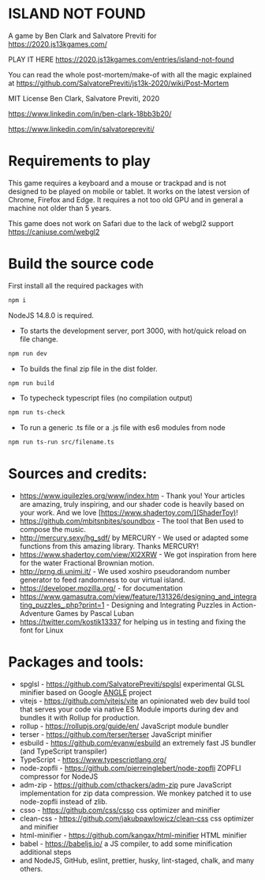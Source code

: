 # ISLAND NOT FOUND

A game by Ben Clark and Salvatore Previti for https://2020.js13kgames.com/

PLAY IT HERE https://2020.js13kgames.com/entries/island-not-found

You can read the whole post-mortem/make-of with all the magic explained at https://github.com/SalvatorePreviti/js13k-2020/wiki/Post-Mortem

MIT License
Ben Clark, Salvatore Previti, 2020

https://www.linkedin.com/in/ben-clark-18bb3b20/

https://www.linkedin.com/in/salvatorepreviti/

# Requirements to play

This game requires a keyboard and a mouse or trackpad and is not designed to be played on mobile or tablet.
It works on the latest version of Chrome, Firefox and Edge.
It requires a not too old GPU and in general a machine not older than 5 years.

This game does not work on Safari due to the lack of webgl2 support https://caniuse.com/webgl2

# Build the source code

First install all the required packages with

```sh
npm i
```

NodeJS 14.8.0 is required.

- To starts the development server, port 3000, with hot/quick reload on file change.

```sh
npm run dev
```

- To builds the final zip file in the dist folder.

```sh
npm run build
```

- To typecheck typescript files (no compilation output)

```sh
npm run ts-check
```

- To run a generic .ts file or a .js file with es6 modules from node

```sh
npm run ts-run src/filename.ts
```

# Sources and credits:

- https://www.iquilezles.org/www/index.htm - Thank you! Your articles are amazing, truly inspiring, and our shader code is heavily based on your work. And we love [https://www.shadertoy.com/](ShaderToy)!
- https://github.com/mbitsnbites/soundbox - The tool that Ben used to compose the music.
- http://mercury.sexy/hg_sdf/ by MERCURY - We used or adapted some functions from this amazing library. Thanks MERCURY!
- https://www.shadertoy.com/view/Xl2XRW - We got inspiration from here for the water Fractional Brownian motion.
- http://prng.di.unimi.it/ - We used xoshiro pseudorandom number generator to feed randomness to our virtual island.
- https://developer.mozilla.org/ - for documentation
- https://www.gamasutra.com/view/feature/131326/designing_and_integrating_puzzles_.php?print=1 - Designing and Integrating Puzzles in Action-Adventure Games by Pascal Luban
- https://twitter.com/kostik13337 for helping us in testing and fixing the font for Linux

# Packages and tools:

- spglsl - https://github.com/SalvatorePreviti/spglsl experimental GLSL minifier based on Google [ANGLE](https://github.com/google/angle) project
- vitejs - https://github.com/vitejs/vite an opinionated web dev build tool that serves your code via native ES Module imports during dev and bundles it with Rollup for production.
- rollup - https://rollupjs.org/guide/en/ JavaScript module bundler
- terser - https://github.com/terser/terser JavaScript minifier
- esbuild - https://github.com/evanw/esbuild an extremely fast JS bundler (and TypeScript transpiler)
- TypeScript - https://www.typescriptlang.org/
- node-zopfli - https://github.com/pierreinglebert/node-zopfli ZOPFLI compressor for NodeJS
- adm-zip - https://github.com/cthackers/adm-zip pure JavaScript implementation for zip data compression. We monkey patched it to use node-zopfli instead of zlib.
- csso - https://github.com/css/csso css optimizer and minifier
- clean-css - https://github.com/jakubpawlowicz/clean-css css optimizer and minifier
- html-minifier - https://github.com/kangax/html-minifier HTML minifier
- babel - https://babeljs.io/ a JS compiler, to add some minification additional steps
- and NodeJS, GitHub, eslint, prettier, husky, lint-staged, chalk, and many others.
